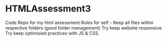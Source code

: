 # HTMLAssessment3
Code Repo for my html assessment
Rules for self - 
Keep all files within respective folders (good folder management)
Try keep website responsive
Try keep optimisied practices with JS & CSS.
